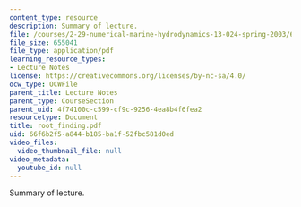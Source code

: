 ```yaml
---
content_type: resource
description: Summary of lecture.
file: /courses/2-29-numerical-marine-hydrodynamics-13-024-spring-2003/66f6b2f5a844b185ba1f52fbc581d0ed_root_finding.pdf
file_size: 655041
file_type: application/pdf
learning_resource_types:
- Lecture Notes
license: https://creativecommons.org/licenses/by-nc-sa/4.0/
ocw_type: OCWFile
parent_title: Lecture Notes
parent_type: CourseSection
parent_uid: 4f74100c-c599-cf9c-9256-4ea8b4f6fea2
resourcetype: Document
title: root_finding.pdf
uid: 66f6b2f5-a844-b185-ba1f-52fbc581d0ed
video_files:
  video_thumbnail_file: null
video_metadata:
  youtube_id: null
---
```

Summary of lecture.